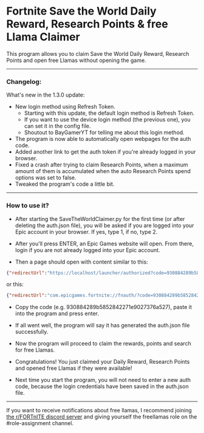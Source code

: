 # Fortnite Save the World Daily Reward, Research Points & free Llama Claimer

This program allows you to claim Save the World Daily Reward, Research Points and open free Llamas without opening the game.

---
### Changelog:
What's new in the 1.3.0 update:
- New login method using Refresh Token.
  - Starting with this update, the default login method is Refresh Token.
  - If you want to use the device login method (the previous one), you can set it in the config file.
  - Shoutout to BayGamerYT for telling me about this login method.
- The program is now able to automatically open webpages for the auth code.
- Added another link to get the auth token if you're already logged in your browser.
- Fixed a crash after trying to claim Research Points, when a maximum amount of them is accumulated when the auto Research Points spend options was set to false.
- Tweaked the program's code a little bit.
---

### How to use it?

- After starting the SaveTheWorldClaimer.py for the first time (or after deleting the auth.json file), you will be asked if you are logged into your Epic account in your browser. If yes, type 1, if no, type 2.

- After you'll press ENTER, an Epic Games website will open. From there, login if you are not already logged into your Epic account.

- Then a page should open with content similar to this:

```json
{"redirectUrl":"https://localhost/launcher/authorized?code=930884289b5852842271e9027376a527","authorizationCode":"930884289b5852842271e9027376a527","sid":null}
```
or this:
```json
{"redirectUrl":"com.epicgames.fortnite://fnauth/?code=930884289b5852842271e9027376a527","authorizationCode":"930884289b5852842271e9027376a527","sid":null}
```

- Copy the code (e.g. 930884289b5852842271e9027376a527), paste it into the program and press enter.

- If all went well, the program will say it has generated the auth.json file successfully.

- Now the program will proceed to claim the rewards, points and search for free Llamas.

- Congratulations! You just claimed your Daily Reward, Research Points and opened free Llamas if they were available!

- Next time you start the program, you will not need to enter a new auth code, because the login credentials have been saved in the auth.json file.
---
If you want to receive notifications about free llamas, I recommend joining [the r/FORTnITE discord server](https://discord.gg/PjqZaDmV8D "Here is the link :D") and giving yourself the freellamas role on the #role-assignment channel.